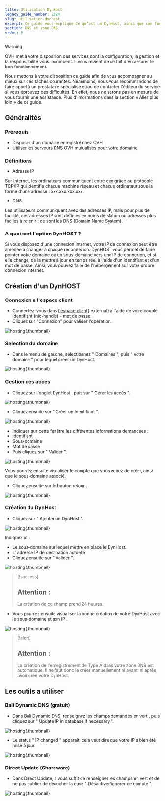 ```yaml
---
title: Utilisation DynHost
legacy_guide_number: 2024
slug: utilisation-dynhost
excerpt: Ce guide vous explique Ce qu’est un DynHost, ainsi que son fonctionnement.
section: DNS et zone DNS
order: 6
---
```


> [!warning]
>
> OVH met à votre disposition des services dont la configuration, la gestion et la responsabilité vous incombent. Il vous revient de ce fait d'en assurer le bon fonctionnement.
> 
> Nous mettons à votre disposition ce guide afin de vous accompagner au mieux sur des tâches courantes. Néanmoins, nous vous recommandons de faire appel à un prestataire spécialisé et/ou de contacter l'éditeur du service si vous éprouvez des difficultés. En effet, nous ne serons pas en mesure de vous fournir une assistance. Plus d'informations dans la section « Aller plus loin » de ce guide.
> 

## Généralités

### Prérequis
- Disposer d'un domaine enregistré chez OVH
- Utiliser les serveurs DNS OVH mutualisés pour votre domaine


### Définitions
- Adresse IP

Sur Internet, les ordinateurs communiquent entre eux grâce au protocole TCP/IP qui identifie chaque machine réseau et chaque ordinateur sous la forme d'une adresse : xxx.xxx.xxx.xxx.

- DNS

Les utilisateurs communiquent avec des adresses IP, mais pour plus de facilité, ces adresses IP sont définies en noms de station ou adresses plus faciles à retenir : ce sont les DNS (Domain Name System).


### A quoi sert l'option DynHOST ?
Si vous disposez d'une connexion internet, votre IP de connexion peut être amenée à changer à chaque reconnexion. DynHOST vous permet de faire pointer votre domaine ou un sous-domaine vers une IP de connexion, et si elle change, de la mettre à jour en temps réel à l'aide d'un identifiant et d'un mot de passe. Ainsi, vous pouvez faire de l'hébergement sur votre propre connexion internet.


## Création d'un DynHOST

### Connexion a l'espace client
- Connectez-vous dans [l'espace
client](https://www.ovh.com/manager/web){.external} à l'aide de votre couple identifiant (nic-handle) - mot de passe.
- Cliquez sur "Connexion" pour valider l'opération.


![hosting](images/img_3443.jpg){.thumbnail}


### Selection du domaine
- Dans le menu de gauche, sélectionnez " Domaines ", puis " votre domaine " pour lequel créer un DynHost.


![hosting](images/img_3444.jpg){.thumbnail}


### Gestion des acces
- Cliquez sur l'onglet DynHost , puis sur " Gérer les accès ".


![hosting](images/img_3458.jpg){.thumbnail}

- Cliquez ensuite sur " Créer un Identifiant ".


![hosting](images/img_3459.jpg){.thumbnail}

- Indiquez sur cette fenêtre les différentes informations demandées :
- Identifiant
- Sous-domaine
- Mot de passe
- Puis cliquez sur " Valider ".


![hosting](images/img_3461.jpg){.thumbnail}

Vous pourrez ensuite visualiser le compte que vous venez de créer, ainsi que le sous-domaine associé.

- Cliquez ensuite sur le bouton retour .


![hosting](images/img_3463.jpg){.thumbnail}


### Création du DynHost
- Cliquez sur " Ajouter un DynHost ".


![hosting](images/img_3464.jpg){.thumbnail}

Indiquez ici :

- Le sous-domaine sur lequel mettre en place le DynHost.
- L' adresse IP de destination actuelle
- Cliquez ensuite sur " Valider ".


![hosting](images/img_3465.jpg){.thumbnail}



> [!success]
>
> Attention :
> - 
> La création de ce champ prend 24 heures.
> 
> 

- Vous pourrez ensuite visualiser la bonne création de votre DynHost avec le sous-domaine et son IP .


![hosting](images/img_3470.jpg){.thumbnail}



> [!alert]
>
> Attention :
> - 
> La création de l'enregistrement de Type A dans votre zone DNS est
> automatique. Il ne faut donc le créer manuellement ni avant, ni après
> avoir créé votre DynHost.
> 
> 


## Les outils a utiliser

### Bali Dynamic DNS (gratuit)
- Dans Bali Dynamic DNS, renseignez les champs demandés en vert , puis cliquez sur " Update IP in database if necessary ".


![hosting](images/img_3477.jpg){.thumbnail}

- Le status " IP changed " apparaît, cela veut dire que votre IP a bien été mise à jour.


![hosting](images/img_3478.jpg){.thumbnail}


### Direct Update (Shareware)
- Dans Direct Update, il vous suffit de renseigner les champs en vert et de ne pas oublier de décocher la case " Désactiver/ignorer ce compte ".


![hosting](images/img_3480.jpg){.thumbnail}